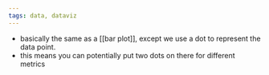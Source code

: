 ```yaml
---
tags: data, dataviz
---
```


- basically the same as a [[bar plot]], except we use a dot to represent the data point.
- this means you can potentially put two dots on there for different metrics